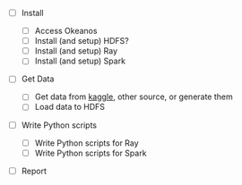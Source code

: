 
- [ ] Install
    - [ ] Access Okeanos 
    - [ ] Install (and setup) HDFS?
    - [ ] Install (and setup) Ray
    - [ ] Install (and setup) Spark
- [ ] Get Data
    - [ ] Get data from [kaggle](https://www.kaggle.com/), other source, or generate them
    - [ ] Load data to HDFS
- [ ] Write Python scripts
    - [ ] Write Python scripts for Ray
    - [ ] Write Python scripts for Spark
- [ ] Report

